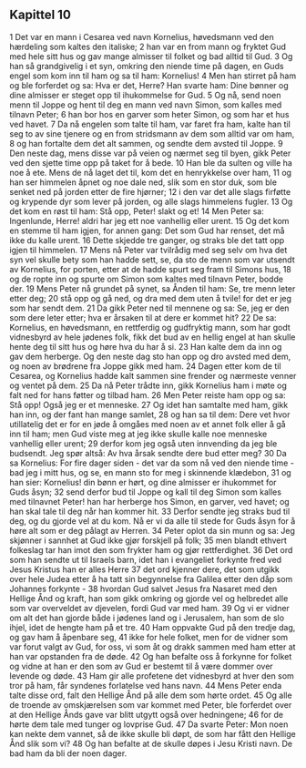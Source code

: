 ## Kapittel 10

1 Det var en mann i Cesarea ved navn Kornelius, høvedsmann ved den hærdeling som kaltes den italiske;
2 han var en from mann og fryktet Gud med hele sitt hus og gav mange almisser til folket og bad alltid til Gud.
3 Og han så grandgivelig i et syn, omkring den niende time på dagen, en Guds engel som kom inn til ham og sa til ham: Kornelius!
4 Men han stirret på ham og ble forferdet og sa: Hva er det, Herre? Han svarte ham: Dine bønner og dine almisser er steget opp til ihukommelse for Gud.
5 Og nå, send noen menn til Joppe og hent til deg en mann ved navn Simon, som kalles med tilnavn Peter;
6 han bor hos en garver som heter Simon, og som har et hus ved havet.
7 Da nå engelen som talte til ham, var faret fra ham, kalte han til seg to av sine tjenere og en from stridsmann av dem som alltid var om ham,
8 og han fortalte dem det alt sammen, og sendte dem avsted til Joppe.
9 Den neste dag, mens disse var på veien og nærmet seg til byen, gikk Peter ved den sjette time opp på taket for å bede.
10 Han ble da sulten og ville ha noe å ete. Mens de nå laget det til, kom det en henrykkelse over ham,
11 og han ser himmelen åpnet og noe dale ned, slik som en stor duk, som ble senket ned på jorden etter de fire hjørner;
12 i den var det alle slags firføtte og krypende dyr som lever på jorden, og alle slags himmelens fugler.
13 Og det kom en røst til ham: Stå opp, Peter! slakt og et!
14 Men Peter sa: Ingenlunde, Herre! aldri har jeg ett noe vanhellig eller urent.
15 Og det kom en stemme til ham igjen, for annen gang: Det som Gud har renset, det må ikke du kalle urent.
16 Dette skjedde tre ganger, og straks ble det tatt opp igjen til himmelen.
17 Mens nå Peter var tvilrådig med seg selv om hva det syn vel skulle bety som han hadde sett, se, da sto de menn som var utsendt av Kornelius, for porten, etter at de hadde spurt seg fram til Simons hus,
18 og de ropte inn og spurte om Simon som kaltes med tilnavn Peter, bodde der.
19 Mens Peter nå grundet på synet, sa Ånden til ham: Se, tre menn leter etter deg;
20 stå opp og gå ned, og dra med dem uten å tvile! for det er jeg som har sendt dem.
21 Da gikk Peter ned til mennene og sa: Se, jeg er den som dere leter etter; hva er årsaken til at dere er kommet hit?
22 De sa: Kornelius, en høvedsmann, en rettferdig og gudfryktig mann, som har godt vidnesbyrd av hele jødenes folk, fikk det bud av en hellig engel at han skulle hente deg til sitt hus og høre hva du har å si.
23 Han kalte dem da inn og gav dem herberge. Og den neste dag sto han opp og dro avsted med dem, og noen av brødrene fra Joppe gikk med ham.
24 Dagen etter kom de til Cesarea, og Kornelius hadde kalt sammen sine frender og nærmeste venner og ventet på dem.
25 Da nå Peter trådte inn, gikk Kornelius ham i møte og falt ned for hans føtter og tilbad ham.
26 Men Peter reiste ham opp og sa: Stå opp! Også jeg er et menneske.
27 Og idet han samtalte med ham, gikk han inn, og der fant han mange samlet,
28 og han sa til dem: Dere vet hvor utillatelig det er for en jøde å omgåes med noen av et annet folk eller å gå inn til ham; men Gud viste meg at jeg ikke skulle kalle noe menneske vanhellig eller urent;
29 derfor kom jeg også uten innvending da jeg ble budsendt. Jeg spør altså: Av hva årsak sendte dere bud etter meg?
30 Da sa Kornelius: For fire dager siden - det var da som nå ved den niende time - bad jeg i mitt hus, og se, en mann sto for meg i skinnende klædebon,
31 og han sier: Kornelius! din bønn er hørt, og dine almisser er ihukommet for Guds åsyn;
32 send derfor bud til Joppe og kall til deg Simon som kalles med tilnavnet Peter! han har herberge hos Simon, en garver, ved havet; og han skal tale til deg når han kommer hit.
33 Derfor sendte jeg straks bud til deg, og du gjorde vel at du kom. Nå er vi da alle til stede for Guds åsyn for å høre alt som er deg pålagt av Herren.
34 Peter oplot da sin munn og sa: Jeg skjønner i sannhet at Gud ikke gjør forskjell på folk;
35 men blandt ethvert folkeslag tar han imot den som frykter ham og gjør rettferdighet.
36 Det ord som han sendte ut til Israels barn, idet han i evangeliet forkynte fred ved Jesus Kristus han er alles Herre
37 det ord kjenner dere, det som utgikk over hele Judea etter å ha tatt sin begynnelse fra Galilea etter den dåp som Johannes forkynte -
38 hvordan Gud salvet Jesus fra Nasaret med den Hellige Ånd og kraft, han som gikk omkring og gjorde vel og helbredet alle som var overveldet av djevelen, fordi Gud var med ham.
39 Og vi er vidner om alt det han gjorde både i jødenes land og i Jerusalem, han som de slo ihjel, idet de hengte ham på et tre.
40 Ham oppvakte Gud på den tredje dag, og gav ham å åpenbare seg,
41 ikke for hele folket, men for de vidner som var forut valgt av Gud, for oss, vi som åt og drakk sammen med ham etter at han var opstanden fra de døde.
42 Og han befalte oss å forkynne for folket og vidne at han er den som av Gud er bestemt til å være dommer over levende og døde.
43 Ham gir alle profetene det vidnesbyrd at hver den som tror på ham, får syndenes forlatelse ved hans navn.
44 Mens Peter enda talte disse ord, falt den Hellige Ånd på alle dem som hørte ordet.
45 Og alle de troende av omskjærelsen som var kommet med Peter, ble forferdet over at den Hellige Ånds gave var blitt utgytt også over hedningene;
46 for de hørte dem tale med tunger og lovprise Gud.
47 Da svarte Peter: Mon noen kan nekte dem vannet, så de ikke skulle bli døpt, de som har fått den Hellige Ånd slik som vi?
48 Og han befalte at de skulle døpes i Jesu Kristi navn. De bad ham da bli der noen dager.
